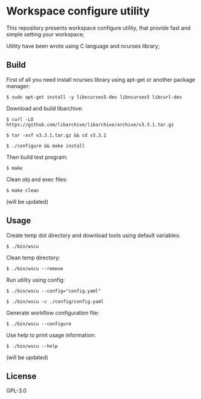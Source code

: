 # Workspace configure utility

This repository presents workspace configure utility, that provide fast and simple setting your workspace;

Utility have been wrote using C language and ncurses library;

## Build

First of all you need install ncurses library using apt-get or another package manager:

```
$ sudo apt-get install -y libncurses5-dev libncurses5 libcurl-dev
```

Download and build libarchive:
```
$ curl -LO https://github.com/libarchive/libarchive/archive/v3.3.1.tar.gz
```
```
$ tar -xvf v3.3.1.tar.gz && cd v3.3.1
```

```
$ ./configure && make install
```

Then build test program:

```
$ make
```
Clean obj and exec files:

```
$ make clean
```

(will be updated)

## Usage

Create temp dot directory and download tools using default variables:
```
$ ./bin/wscu
```

Clean temp directory:
```
$ ./bin/wscu --remove
```

Run utility using config:
```
$ ./bin/wscu --config="config.yaml"
```

```
$ ./bin/wscu -c ./config/config.yaml
```

Generate workflow configuration file:
```
$ ./bin/wscu --configure
```

Use help to print usage information:
```
$ ./bin/wscu --help
```

(will be updated)

## License

GPL-3.0